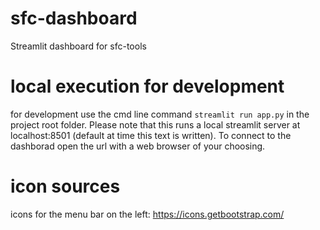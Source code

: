 # sfc-dashboard
Streamlit dashboard for sfc-tools

# local execution for development

for development use the cmd line command `streamlit run app.py` in the project root folder. Please note that this runs a local streamlit server at localhost:8501 (default at time this text is written). To connect to the dashborad open the url with a web browser of your choosing.

# icon sources

icons for the menu bar on the left: https://icons.getbootstrap.com/
